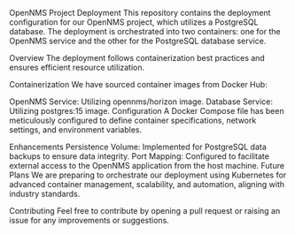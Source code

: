OpenNMS Project Deployment
This repository contains the deployment configuration for our OpenNMS project, which utilizes a PostgreSQL database. The deployment is orchestrated into two containers: one for the OpenNMS service and the other for the PostgreSQL database service.

Overview
The deployment follows containerization best practices and ensures efficient resource utilization.

Containerization
We have sourced container images from Docker Hub:

OpenNMS Service: Utilizing opennms/horizon image.
Database Service: Utilizing postgres:15 image.
Configuration
A Docker Compose file has been meticulously configured to define container specifications, network settings, and environment variables.

Enhancements
Persistence Volume: Implemented for PostgreSQL data backups to ensure data integrity.
Port Mapping: Configured to facilitate external access to the OpenNMS application from the host machine.
Future Plans
We are preparing to orchestrate our deployment using Kubernetes for advanced container management, scalability, and automation, aligning with industry standards.

Contributing
Feel free to contribute by opening a pull request or raising an issue for any improvements or suggestions.
